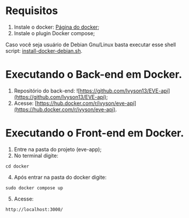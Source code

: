 # Requisitos
1. Instale o docker: [Página do docker](https://www.docker.com/products/docker-desktop/);
2. Instale o plugin Docker compose;

Caso você seja usuário de Debian Gnu/Linux basta executar esse shell script: [install-docker-debian.sh](https://github.com/ArthurViniciusL/EVE/blob/main/eve-app/linux/install-docker-debian.sh).

# Executando o Back-end em Docker.
1. Repositório do back-end: ![https://github.com/Ivyson13/EVE-api](https://github.com/Ivyson13/EVE-api);
2. Acesse: [https://hub.docker.com/r/ivyson/eve-api](https://hub.docker.com/r/ivyson/eve-api). 

# Executando o Front-end em Docker.
1. Entre na pasta do projeto (eve-app);
2. No terminal digite:
```
cd docker
```
4. Após entrar na pasta do docker digite:
```
sudo docker compose up
```
5. Acesse:
```
http://localhost:3000/
```
